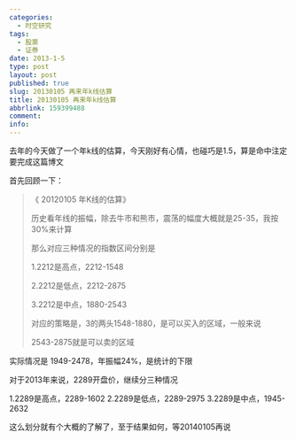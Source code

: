 ```yaml
---
categories:
  - 时空研究
tags:
  - 股票
  - 证券
date: 2013-1-5
type: post
layout: post
published: true
slug: 20130105 再来年k线估算
title: 20130105 再来年k线估算
abbrlink: 159399488
comment:
info:
---
```

去年的今天做了一个年k线的估算，今天刚好有心情，也碰巧是1.5，算是命中注定要完成这篇博文

首先回顾一下：
> 《 20120105 年K线的估算》 
> 
> 历史看年线的振幅，除去牛市和熊市，震荡的幅度大概就是25-35，我按30%来计算
> 
> 那么对应三种情况的指数区间分别是
> 
> 1.2212是高点，2212-1548
> 
> 2.2212是低点，2212-2875
> 
> 3.2212是中点，1880-2543
> 
> 对应的策略是，3的两头1548-1880，是可以买入的区域，一般来说
> 
> 2543-2875就是可以卖的区域

实际情况是 1949-2478，年振幅24%，是统计的下限

对于2013年来说，2289开盘价，继续分三种情况

1.2289是高点，2289-1602
2.2289是低点，2289-2975
3.2289是中点，1945-2632

这么划分就有个大概的了解了，至于结果如何，等20140105再说